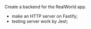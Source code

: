 # 
Create a backend for the RealWorld app.
- make an HTTP server on Fastify;
- testing server work by Jest;
